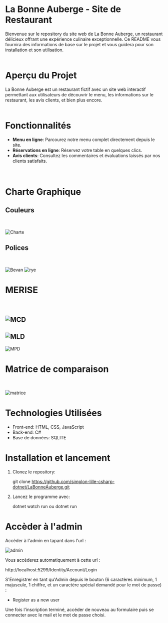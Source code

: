 # La Bonne Auberge - Site de Restaurant

Bienvenue sur le repository du site web de La Bonne Auberge, un restaurant délicieux offrant une expérience culinaire exceptionnelle. Ce README vous fournira des informations de base sur le projet et vous guidera pour son installation et son utilisation.
 <br>
  <br>
# Aperçu du Projet

La Bonne Auberge est un restaurant fictif avec un site web interactif permettant aux utilisateurs de découvrir le menu, les informations sur le restaurant, les avis clients, et bien plus encore.
 <br>
  <br>
# Fonctionnalités

- **Menu en ligne**: Parcourez notre menu complet directement depuis le site.
- **Réservations en ligne**: Réservez votre table en quelques clics.
- **Avis clients**: Consultez les commentaires et évaluations laissés par nos clients satisfaits.
  <br>
   <br>
    <br>
  

# Charte Graphique

## Couleurs
 <br>
 
![Charte](https://github.com/simplon-lille-csharp-dotnet/LaBonneAuberge/assets/150059186/62d487fa-dca1-43ec-9c79-55bf5299b2a1)

## Polices
 <br>
 
![Bevan](https://github.com/simplon-lille-csharp-dotnet/LaBonneAuberge/assets/150059186/9f0b9029-2a6e-45a4-ade8-9dd8b74f705a)
![rye](https://github.com/simplon-lille-csharp-dotnet/LaBonneAuberge/assets/150059186/5d50e67f-42fc-43b2-add1-13f71c750058)


# MERISE
 <br>
 
![MCD](https://github.com/simplon-lille-csharp-dotnet/LaBonneAuberge/assets/150059186/0cdecf03-b170-462d-82e8-57192cd5bcca)
---------------------------------------------------------------------------------
![MLD](https://github.com/simplon-lille-csharp-dotnet/LaBonneAuberge/assets/150059186/73fa6784-885c-4fd2-8277-d3588ebf905b)
---------------------------------------------------------------------------------
![MPD](https://github.com/simplon-lille-csharp-dotnet/LaBonneAuberge/assets/150059186/847e802a-4136-4af3-b590-542ee719147f)

# Matrice de comparaison
<br>

![matrice](https://github.com/simplon-lille-csharp-dotnet/LaBonneAuberge/assets/150059186/8a004997-396a-4873-be02-3670cf42109f)

# Technologies Utilisées

- Front-end: HTML, CSS, JavaScript
- Back-end: C#
- Base de données: SQLITE

# Installation et lancement

1. Clonez le repository:

   git clone https://github.com/simplon-lille-csharp-dotnet/LaBonneAuberge.git

2. Lancez le programme avec:

   dotnet watch run   ou    dotnet run

# Accèder à l'admin

Accèder à l'admin en tapant dans l'url : 

![admin](https://github.com/simplon-lille-csharp-dotnet/LaBonneAuberge/assets/150059186/2bd116c7-22d0-4b68-ba33-1e94f9ec278e)


Vous accèderez automatiquement à cette url :

 http://localhost:5299/Identity/Account/Login

S'Enregistrer en tant qu'Admin depuis le bouton (6 caractères minimum, 1 majuscule, 1 chiffre, et un caractère spécial demandé pour le mot de passe) : 

- Register as a new user

Une fois l'inscription terminé, accéder de nouveau au formulaire puis se connecter avec le mail et le mot de passe choisi.





